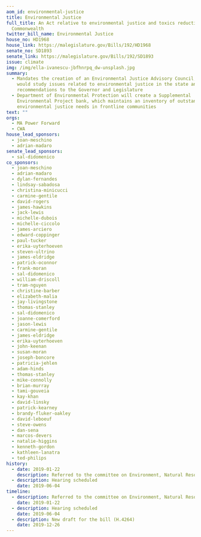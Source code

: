 ```yaml
---
aom_id: environmental-justice
title: Environmental Justice
full_title: An Act relative to environmental justice and toxics reduction in the
  Commonwealth
twitter_bill_name: Environmental Justice
house_no: HD1968
house_link: https://malegislature.gov/Bills/192/HD1968
senate_no: SD1893
senate_link: https://malegislature.gov/Bills/192/SD1893
issue: climate
img: /img/ella-ivanescu-jbfhnrpq_dw-unsplash.jpg
summary:
  - Mandates the creation of an Environmental Justice Advisory Council, which
    would study issues related to environmental justice in the state and provide
    recommendations to the Governor and Legislature
  - Department of Environmental Protection will create a Supplemental
    Environmental Project bank, which maintains an inventory of outstanding
    environmental justice needs in frontline communities
text: ""
orgs:
  - MA Power Forward
  - CWA
house_lead_sponsors:
  - joan-meschino
  - adrian-madaro
senate_lead_sponsors:
  - sal-didomenico
co_sponsors:
  - joan-meschino
  - adrian-madaro
  - dylan-fernandes
  - lindsay-sabadosa
  - christina-minicucci
  - carmine-gentile
  - david-rogers
  - james-hawkins
  - jack-lewis
  - michelle-dubois
  - michelle-ciccolo
  - james-arciero
  - edward-coppinger
  - paul-tucker
  - erika-uyterhoeven
  - steven-ultrino
  - james-eldridge
  - patrick-oconnor
  - frank-moran
  - sal-didomenico
  - william-driscoll
  - tram-nguyen
  - christine-barber
  - elizabeth-malia
  - jay-livingstone
  - thomas-stanley
  - sal-didomenico
  - joanne-comerford
  - jason-lewis
  - carmine-gentile
  - james-eldridge
  - erika-uyterhoeven
  - john-keenan
  - susan-moran
  - joseph-boncore
  - patricia-jehlen
  - adam-hinds
  - thomas-stanley
  - mike-connolly
  - brian-murray
  - tami-gouveia
  - kay-khan
  - david-linsky
  - patrick-kearney
  - brandy-fluker-oakley
  - david-leboeuf
  - steve-owens
  - dan-sena
  - marcos-devers
  - natalie-higgins
  - kenneth-gordon
  - kathleen-lanatra
  - ted-philips
history:
  - date: 2019-01-22
    description: Referred to the committee on Environment, Natural Resources and Agriculture
  - description: Hearing scheduled
    date: 2019-06-04
timeline:
  - description: Referred to the committee on Environment, Natural Resources and Agriculture
    date: 2019-01-22
  - description: Hearing scheduled
    date: 2019-06-04
  - description: New draft for the bill (H.4264)
    date: 2019-12-26
---
```

